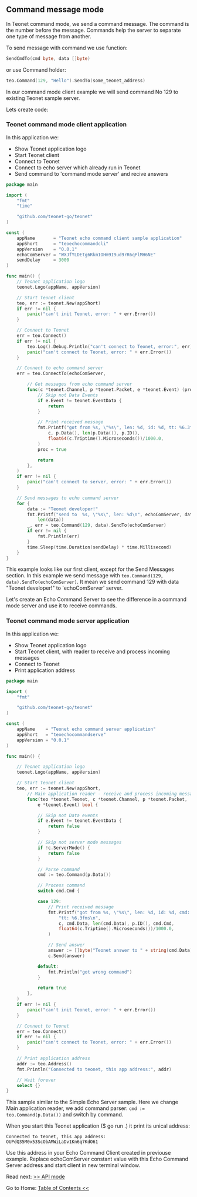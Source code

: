 ## Command message mode

In Teonet command mode, we send a command message. The command is the number before the message. Commands help the server to separate one type of message from another.

To send message with command we use function:

```go
SendCmdTo(cmd byte, data []byte)
```

or use Command holder:

```go
teo.Command(129, "Hello").SendTo(some_teonet_address)
```

In our command mode client example we will send command No 129 to existing Teonet sample server.

Lets create code:

### Teonet command mode client application

In this application we:

- Show Teonet application logo
- Start Teonet client
- Connect to Teonet
- Connect to echo server which already run in Teonet
- Send command to 'command mode server' and recive answers

```go
package main

import (
	"fmt"
	"time"

	"github.com/teonet-go/teonet"
)

const (
	appName       = "Teonet echo command client sample application"
	appShort      = "teoechocommandcli"
	appVersion    = "0.0.1"
	echoComServer = "WXJfYLDEtg6Rkm1OHm9I9ud9rR6qPlMH6NE"
	sendDelay     = 3000
)

func main() {
	// Teonet application logo
	teonet.Logo(appName, appVersion)

	// Start Teonet client
	teo, err := teonet.New(appShort)
	if err != nil {
		panic("can't init Teonet, error: " + err.Error())
	}

	// Connect to Teonet
	err = teo.Connect()
	if err != nil {
		teo.Log().Debug.Println("can't connect to Teonet, error:", err)
		panic("can't connect to Teonet, error: " + err.Error())
	}

	// Connect to echo command server
	err = teo.ConnectTo(echoComServer,

		// Get messages from echo command server
		func(c *teonet.Channel, p *teonet.Packet, e *teonet.Event) (proc bool) {
			// Skip not Data Events
			if e.Event != teonet.EventData {
				return
			}

			// Print received message
			fmt.Printf("got from %s, \"%s\", len: %d, id: %d, tt: %6.3fms\n\n",
				c, p.Data(), len(p.Data()), p.ID(),
				float64(c.Triptime().Microseconds())/1000.0,
			)
			proc = true

			return
		},
	)
	if err != nil {
		panic("can't connect to server, error: " + err.Error())
	}

	// Send messages to echo command server
	for {
		data := "Teonet developer!"
		fmt.Printf("send to  %s, \"%s\", len: %d\n", echoComServer, data,
			len(data))
		_, err = teo.Command(129, data).SendTo(echoComServer)
		if err != nil {
			fmt.Println(err)
		}
		time.Sleep(time.Duration(sendDelay) * time.Millisecond)
	}
}
```

This example looks like our first client, except for the Send Messages section. In this example we send message with `teo.Command(129, data).SendTo(echoComServer)`. It mean we send command 129 with data "Teonet developer!" to 'echoComServer' server.

Let's create an Echo Command Server to see the difference in a command mode server and use it to receive commands.

### Teonet command mode server application

In this application we:

- Show Teonet application logo
- Start Teonet client, with reader to receive and process incoming messages
- Connect to Teonet
- Print application address

```go
package main

import (
	"fmt"

	"github.com/teonet-go/teonet"
)

const (
	appName    = "Teonet echo command server application"
	appShort   = "teoechocommandserve"
	appVersion = "0.0.1"
)

func main() {

	// Teonet application logo
	teonet.Logo(appName, appVersion)

	// Start Teonet client
	teo, err := teonet.New(appShort,
		// Main application reader - receive and process incoming messages
		func(teo *teonet.Teonet, c *teonet.Channel, p *teonet.Packet,
			e *teonet.Event) bool {

			// Skip not Data events
			if e.Event != teonet.EventData {
				return false
			}

			// Skip not server mode messages
			if !c.ServerMode() {
				return false
			}

			// Parse command
			cmd := teo.Command(p.Data())

			// Process command
			switch cmd.Cmd {

			case 129:
				// Print received message
				fmt.Printf("got from %s, \"%s\", len: %d, id: %d, cmd: %d, "+
					"tt: %6.3fms\n",
					c, cmd.Data, len(cmd.Data), p.ID(), cmd.Cmd,
					float64(c.Triptime().Microseconds())/1000.0,
				)

				// Send answer
				answer := []byte("Teonet answer to " + string(cmd.Data))
				c.Send(answer)

			default:
				fmt.Println("got wrong command")
			}

			return true
		},
	)
	if err != nil {
		panic("can't init Teonet, error: " + err.Error())
	}

	// Connect to Teonet
	err = teo.Connect()
	if err != nil {
		panic("can't connect to Teonet, error: " + err.Error())
	}

	// Print application address
	addr := teo.Address()
	fmt.Println("Connected to teonet, this app address:", addr)

	// Wait forever
	select {}
}
```

This sample similar to the Simple Echo Server sample. Here we change Main application reader, we add command parser: `cmd := teo.Command(p.Data())` and switch by command.

When you start this Teonet application ($ go run .) it print its unical address:

```
Connected to teonet, this app address: OUPdQ35M0x53ScObAMWiLaDv1Kn6q7KdO61
```

Use this address in your Echo Command Client created in previouse example. Replace echoComServer constant value with this Echo Command Server address and start client in new terminal window.

Read next: [>> API mode](api.md#api-message-mode)

Go to Home: [Table of Contents <<](https://github.com/teonet-go#table-of-Contents)
